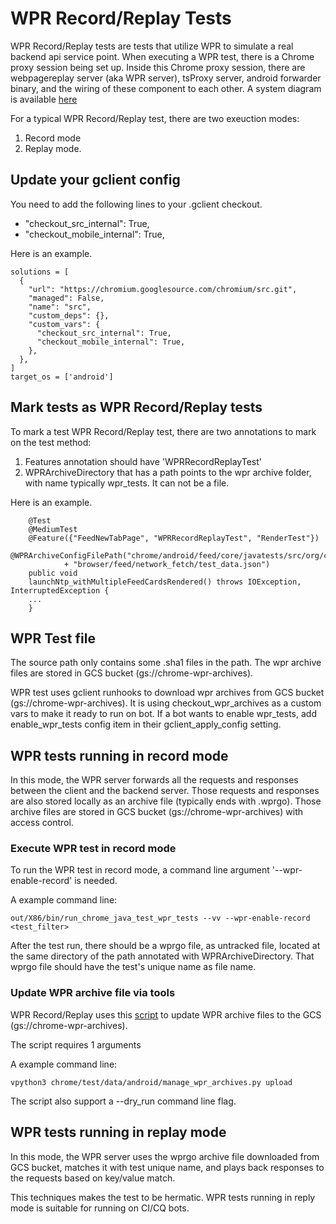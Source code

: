 # WPR Record/Replay Tests

WPR Record/Replay tests are tests that utilize WPR to simulate a
real backend api service point. When executing a WPR test, there is a Chrome proxy
session being set up. Inside this Chrome proxy session, there are
webpagereplay server (aka WPR server), tsProxy server, android forwarder binary,
and the wiring of these component to each other. A system diagram is available
[here](https://docs.google.com/document/d/1xk2ZNGFSQZ8gjc5fCFSck4-WUQehU6GmetMlP-GXYRc/edit)

For a typical WPR Record/Replay test, there are two exeuction modes:
1. Record mode
2. Replay mode.

## Update your gclient config

You need to add the following lines to your .gclient checkout.

*  "checkout_src_internal": True,
*  "checkout_mobile_internal": True,

Here is an example.

```
solutions = [
  {
    "url": "https://chromium.googlesource.com/chromium/src.git",
    "managed": False,
    "name": "src",
    "custom_deps": {},
    "custom_vars": {
      "checkout_src_internal": True,
      "checkout_mobile_internal": True,
    },
  },
]
target_os = ['android']
```

## Mark tests as WPR Record/Replay tests

To mark a test WPR Record/Replay test, there are two annotations to mark on the test method:
1. Features annotation should have 'WPRRecordReplayTest'
2. WPRArchiveDirectory that has a path points to the wpr archive folder, with
   name typically wpr_tests. It can not be a file.

Here is an example.

```
    @Test
    @MediumTest
    @Feature({"FeedNewTabPage", "WPRRecordReplayTest", "RenderTest"})
    @WPRArchiveConfigFilePath("chrome/android/feed/core/javatests/src/org/chromium/chrome/"
            + "browser/feed/network_fetch/test_data.json")
    public void
    launchNtp_withMultipleFeedCardsRendered() throws IOException, InterruptedException {
    ...
    }
```

## WPR Test file

The source path only contains some .sha1 files in the path. The wpr archive
files are stored in GCS bucket (gs://chrome-wpr-archives).

WPR test uses gclient runhooks to download wpr archives from GCS bucket
(gs://chrome-wpr-archives). It is using checkout_wpr_archives as a custom vars
 to make it ready to run on bot. If a bot wants to enable wpr_tests, add
 enable_wpr_tests config item in their gclient_apply_config setting.


## WPR tests running in record mode

In this mode, the WPR server forwards all the requests and responses between
the client and the backend server. Those requests and responses are also stored
locally as an archive file (typically ends with .wprgo). Those archive files are
stored in GCS bucket (gs://chrome-wpr-archives) with access control.

### Execute WPR test in record mode

To run the WPR test in record mode, a command line argument
'--wpr-enable-record' is needed.

A example command line:

```
out/X86/bin/run_chrome_java_test_wpr_tests --vv --wpr-enable-record
<test_filter>
```

After the test run, there should be a wprgo file, as untracked file, located at the same
directory of the path annotated with WPRArchiveDirectory. That wprgo
file should have the test's unique name as file name.

### Update WPR archive file via tools

WPR Record/Replay uses this
[script](chrome/test/data/android/manage_wpr_archives.py) to update WPR
archive files to the GCS (gs://chrome-wpr-archives).

The script requires 1 arguments

A example command line:

```
vpython3 chrome/test/data/android/manage_wpr_archives.py upload
```

The script also support a --dry_run command line flag.

## WPR tests running in replay mode

In this mode, the WPR server uses the wprgo archive file downloaded from GCS
bucket, matches it with test unique name, and plays back responses to the requests
based on key/value match.

This techniques makes the test to be hermatic. WPR tests running in reply mode is suitable
for running on CI/CQ bots.
